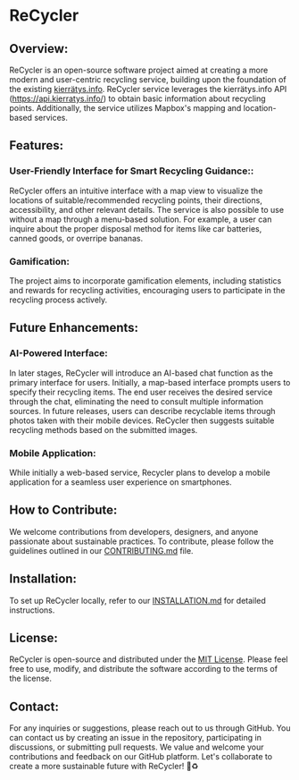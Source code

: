 # ReCycler
## Overview:
ReCycler is an open-source software project aimed at creating a more modern and user-centric recycling service, building upon the foundation of the existing [kierrätys.info](https://kierratys.info/). ReCycler service leverages the kierrätys.info API (https://api.kierratys.info/) to obtain basic information about recycling points. Additionally, the service utilizes Mapbox's mapping and location-based services.
## Features:
### User-Friendly Interface for Smart Recycling Guidance::
ReCycler offers an intuitive interface with a map view to visualize the locations of suitable/recommended recycling points, their directions, accessibility, and other relevant details. The service is also possible to use without a map through a menu-based solution. For example, a user can inquire about the proper disposal method for items like car batteries, canned goods, or overripe bananas.
### Gamification:
The project aims to incorporate gamification elements, including statistics and rewards for recycling activities, encouraging users to participate in the recycling process actively.
## Future Enhancements:
### AI-Powered Interface:
In later stages, ReCycler will introduce an AI-based chat function as the primary interface for users. Initially, a map-based interface prompts users to specify their recycling items. The end user receives the desired service through the chat, eliminating the need to consult multiple information sources.
In future releases, users can describe recyclable items through photos taken with their mobile devices. ReCycler then suggests suitable recycling methods based on the submitted images.
### Mobile Application:
While initially a web-based service, Recycler plans to develop a mobile application for a seamless user experience on smartphones.
## How to Contribute:
We welcome contributions from developers, designers, and anyone passionate about sustainable practices. To contribute, please follow the guidelines outlined in our [CONTRIBUTING.md](link-to-contributing-md) file.
## Installation:
To set up ReCycler locally, refer to our [INSTALLATION.md](link-to-installation-md) for detailed instructions.
## License:
ReCycler is open-source and distributed under the [MIT License](link-to-license). Please feel free to use, modify, and distribute the software according to the terms of the license.
## Contact:
For any inquiries or suggestions, please reach out to us through GitHub. You can contact us by creating an issue in the repository, participating in discussions, or submitting pull requests. We value and welcome your contributions and feedback on our GitHub platform.
Let's collaborate to create a more sustainable future with ReCycler! :seedling::recycle:
